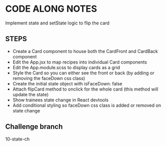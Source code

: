 # CODE ALONG NOTES

Implement state and setState logic to flip the card

## STEPS

- Create a Card component to house both the CardFront and CardBack component
- Edit the App.jsx to map recipes into individual Card components
- Edit the App.module.scss to display cards as a grid
- Style the Card so you can either see the front or back (by adding or removing the faceDown css class)
- Create the initial state object with isFaceDown: false
- Attach flipCard method to onclick for the whole card (this method will update the state)
- Show trainees state change in React devtools
- Add conditional styling so faceDown css class is added or removed on state change

## Challenge branch

10-state-ch
